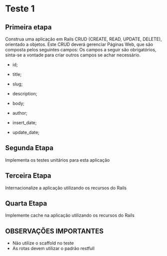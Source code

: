 # Teste 1

## Primeira etapa

Construa uma aplicação em Rails CRUD (CREATE, READ, UPDATE, DELETE),  orientado a objetos.
Este CRUD deverá gerenciar Páginas Web, que são composta pelos seguintes campos:
Os campos a seguir são obrigatórios, sinta-se a vontade para criar outros campos se achar necessário.

+ id;

+ title;

+ slug;

+ description;

+ body;

+ author;

+ insert_date;

+ update_date;


## Segunda Etapa

Implementa os testes unitários para esta aplicação


## Terceira Etapa

Internacionalize a aplicação utilizando os recursos do Rails


## Quarta Etapa

Implemente cache na aplicação utilizando os recursos do Rails


## OBSERVAÇÕES IMPORTANTES

+ Não utilize o scaffold no teste
+ As rotas devem utilizar o padrão restfull

